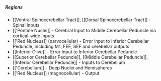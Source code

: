 ##### Regions
- [[Ventral Spinocerebellar Tract]], [[Dorsal Spinocerebellar Tract]] - Spinal inputs
- [['Pontine Nuclei]] - Cerebral Input to Middle Cerebellar Peduncle via cortical-wide inputs
- [['Red Nucleus]] (parvocellular) - Error Input to Inferior Cerebellar Peduncle, including M1, FEF, SEF and cerebellar outputs
- [[Inferior Olive]] - Error Input to Inferior Cerebellar Peduncle
- [[Superior Cerebellar Peduncle]], [[Middle Cerebellar Peduncle]], [[Inferior Cerebellar Peduncle]] - Inputs to Cerebellum
- [['Cerebellum]] - Deep Nuclei and Hemispheres
- [['Red Nucleus]] (magnocellular) - Output
